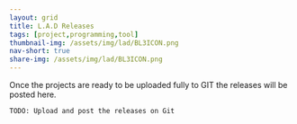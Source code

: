 ```yaml
---
layout: grid
title: L.A.D Releases
tags: [project,programming,tool]
thumbnail-img: /assets/img/lad/BL3ICON.png
nav-short: true
share-img: /assets/img/lad/BL3ICON.png
---
```

Once the projects are ready to be uploaded fully to GIT the releases will be posted here. 

`TODO: Upload and post the releases on Git`